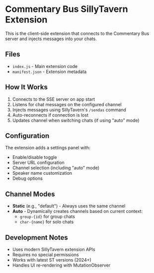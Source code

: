 # Commentary Bus SillyTavern Extension

This is the client-side extension that connects to the Commentary Bus server and injects messages into your chats.

## Files

- `index.js` - Main extension code
- `manifest.json` - Extension metadata

## How It Works

1. Connects to the SSE server on app start
2. Listens for chat messages on the configured channel
3. Injects messages using SillyTavern's `/sendas` command
4. Auto-reconnects if connection is lost
5. Updates channel when switching chats (if using "auto" mode)

## Configuration

The extension adds a settings panel with:
- Enable/disable toggle
- Server URL configuration
- Channel selection (including "auto" mode)
- Speaker name customization
- Debug options

## Channel Modes

- **Static** (e.g., "default") - Always uses the same channel
- **Auto** - Dynamically creates channels based on current context:
  - `group-{id}` for group chats
  - `char-{name}` for solo chats

## Development Notes

- Uses modern SillyTavern extension APIs
- Requires no special permissions
- Works with latest ST versions (2024+)
- Handles UI re-rendering with MutationObserver